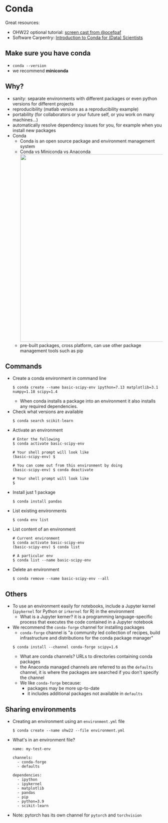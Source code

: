 # Conda

Great resources:
- OHW22 optional tutorial: [screen cast from @ocefpaf](https://github.com/oceanhackweek/ohw-tutorials/tree/OHW22/optional/managing-conda-envs)
- Software Carpentry: [Introduction to Conda for (Data) Scientists](https://carpentries-incubator.github.io/introduction-to-conda-for-data-scientists)

## Make sure you have conda
- `conda --version`
- we recommend **miniconda**

## Why?
- sanity: separate environments with different packages or even python versions for different projects
- reproducibility (matlab versions as a reproducibility example)
- portability (for collaborators or your future self, or you work on many machines...)
- automatically resolve dependency issues for you, for example when you install new packages
- Conda
  - Conda is an open source package and environment management system
  - Conda vs Miniconda vs Anaconda
    <img src="https://carpentries-incubator.github.io/introduction-to-conda-for-data-scientists/fig/miniconda_vs_anaconda.png" style="width:600px">
  - pre-built packages, cross platform, can use other package management tools such as pip

## Commands
- Create a conda environment in command line
  ```shell
  $ conda create --name basic-scipy-env ipython=7.13 matplotlib=3.1 numpy=1.18 scipy=1.4
  ```
  - When conda installs a package into an environment it also installs any required dependencies. 
- Check what versions are available
  ```shell
  $ conda search scikit-learn
  ```
- Activate an environment
  ```shell
  # Enter the following
  $ conda activate basic-scipy-env
  
  # Your shell prompt will look like
  (basic-scipy-env) $
  
  # You can come out from this environment by doing
  (basic-scipy-env) $ conda deactivate
  
  # Your shell prompt will look like
  $
  ```
- Install just 1 package
  ```
  $ conda install pandas
  ```
- List existing environments
  ```
  $ conda env list 
  ```
- List content of an environment
  ```
  # Current environment
  $ conda activate basic-scipy-env
  (basic-scipy-env) $ conda list
  
  # A particular env
  $ conda list --name basic-scipy-env
  ```
- Delete an environment
  ```
  $ conda remove --name basic-scipy-env --all
  ```


## Others
- To use an environment easily for notebooks, include a Jupyter kernel (`ipykernel` for Python or `irkernel` for R) in the environment
  - What is a Jupyter kerner? it is a programming language-specific process that executes the code contained in a Jupyter notebook
- We recommend the `conda-forge` channel for installing packages
  - `conda-forge` channel is "a community led collection of recipes, build infrastructure and distributions for the conda package manager"
  ```
  $ conda install --channel conda-forge scipy=1.6
  ```
  - What are conda channels? URLs to directories containing conda packages
  - the Anaconda managed channels are referred to as the `defaults` channel, it is where the packages are searched if you don't specify the channel
  - We like `conda-forge` because:
    - packages may be more up-to-date
    - it includes additional packages not available in `defaults`


## Sharing environments
- Creating an environment using an `environment.yml` file
  ```
  $ conda create --name ohw22 --file environment.yml
  ```
- What's in an environment file?
  ```
  name: my-test-env
  
  channels:
    - conda-forge
    - defaults

  dependencies:
    - ipython
    - ipykernel
    - matplotlib
    - pandas
    - pip
    - python=3.9
    - scikit-learn
  ```
- Note: pytorch has its own channel for `pytorch` and `torchvision`

